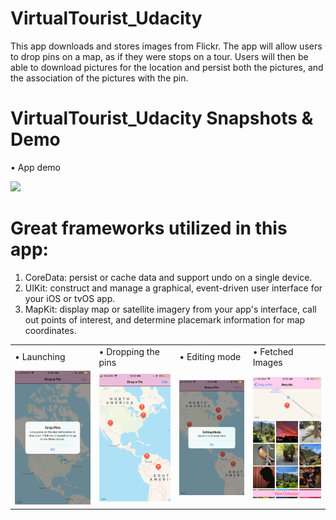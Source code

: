 # VirtualTourist_Udacity
This app downloads and stores images from Flickr. The app will allow users to drop pins on a map, as if they were stops on a tour. Users will then be able to download pictures for the location and persist both the pictures, and the association of the pictures with the pin.
 <br /> 
# VirtualTourist_Udacity Snapshots & Demo
• App demo

<img src="Photos/Demo.gif" width="225"/> <br/>
<table>
 <tr>
    <td> • Launching</td>
    <td> • Dropping the pins</td>
    <td> • Editing mode</td>
    <td> • Fetched Images</td>
  </tr> 
  <tr>
    <td> <img src="Photos/1.PNG"  alt="1" width = 255px></td>
    <td><img src="Photos/2.PNG" alt="2" width = 255px></td>
      <td><img src="Photos/3.PNG" alt="3" width = 255px></td>
      <td><img src="Photos/4.PNG"  alt="4" width = 255px>  
  </td>
  </tr>

# Great frameworks utilized in this app: </br>
1. CoreData: persist or cache data and support undo on a single device. </br>
2. UIKit: construct and manage a graphical, event-driven user interface for your iOS or tvOS app. </br>
3. MapKit: display map or satellite imagery from your app's interface, call out points of interest, and determine placemark information for map coordinates. </br>

